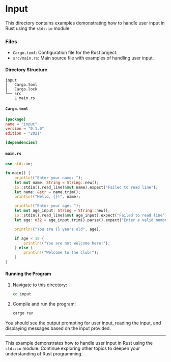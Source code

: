 # Input

This directory contains examples demonstrating how to handle user input in Rust using the `std::io` module.

### Files

- `Cargo.toml`: Configuration file for the Rust project.
- `src/main.rs`: Main source file with examples of handling user input.

#### Directory Structure

```
input
│   Cargo.toml
|   Cargo.lock
└── src
    L main.rs
```

#### `Cargo.toml`

```toml
[package]
name = "input"
version = "0.1.0"
edition = "2021"

[dependencies]
```

#### `main.rs`

```rust
use std::io;

fn main() {
    println!("Enter your name: ");
    let mut name: String = String::new();
    io::stdin().read_line(&mut name).expect("Failed to read line");
    let name: &str = name.trim();
    println!("Hello, {}!", name);

    println!("Enter your age: ");
    let mut age_input: String = String::new();
    io::stdin().read_line(&mut age_input).expect("Failed to read line");
    let age: u32 = age_input.trim().parse().expect("Enter a valid number");

    println!("You are {} years old", age);

    if age < 18 {
        println!("You are not welcome here!");
    } else {
        println!("Welcome to the club!");
    }
}

```

#### Running the Program

1. Navigate to this directory:

   ```sh
   cd input
   ```

2. Compile and run the program:
   ```sh
   cargo run
   ```

You should see the output prompting for user input, reading the input, and displaying messages based on the input provided.

---

This example demonstrates how to handle user input in Rust using the `std::io` module. Continue exploring other topics to deepen your understanding of Rust programming.
